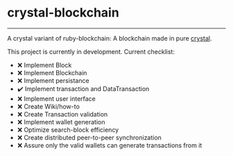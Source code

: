 # crystal-blockchain

---

A crystal variant of ruby-blockchain: A blockchain made in pure [crystal](https://crystal-lang.org/).

This project is currently in development. Current checklist:

+ ❌ Implement Block
+ ❌ Implement Blockchain
+ ❌ Implement persistance
+ ✔️ Implement transaction and DataTransaction
+ ❌ Implement user interface
+ ❌ Create Wiki/how-to
+ ❌ Create Transaction validation
+ ❌ Implement wallet generation
+ ❌ Optimize search-block efficiency
+ ❌ Create distributed peer-to-peer synchronization
+ ❌ Assure only the valid wallets can generate transactions from it
